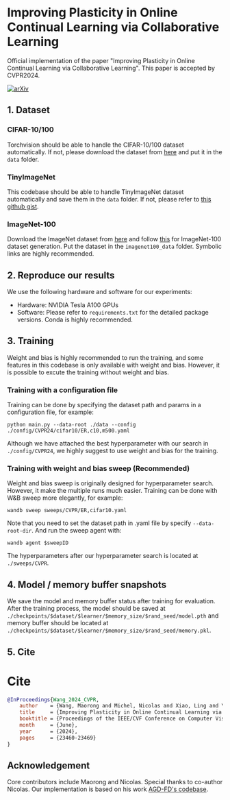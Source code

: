 # Improving Plasticity in Online Continual Learning via Collaborative Learning
Official implementation of the paper "Improving Plasticity in Online Continual Learning via Collaborative Learning". This paper is accepted by CVPR2024.

[![arXiv](https://img.shields.io/badge/arXiv-2312.00600-b31b1b.svg)](https://arxiv.org/abs/2312.00600)

## 1. Dataset
### CIFAR-10/100
Torchvision should be able to handle the CIFAR-10/100 dataset automatically. If not, please download the dataset from [here](https://www.cs.toronto.edu/~kriz/cifar.html) and put it in the `data` folder.

### TinyImageNet
This codebase should be able to handle TinyImageNet dataset automatically and save them in the `data` folder. If not, please refer to [this github gist](https://gist.github.com/z-a-f/b862013c0dc2b540cf96a123a6766e54).

### ImageNet-100
Download the ImageNet dataset from [here](http://www.image-net.org/) and follow [this](https://github.com/danielchyeh/ImageNet-100-Pytorch) for ImageNet-100 dataset generation. Put the dataset in the `imagenet100_data` folder. Symbolic links are highly recommended.

## 2. Reproduce our results
We use the following hardware and software for our experiments:
- Hardware: NVIDIA Tesla A100 GPUs
- Software: Please refer to `requirements.txt` for the detailed package versions. Conda is highly recommended.

## 3. Training
Weight and bias is highly recommended to run the training, and some features in this codebase is only available with weight and bias. However, it is possible to excute the training without weight and bias.

### Training with a configuration file
Training can be done by specifying the dataset path and params in a configuration file, for example:

```
python main.py --data-root ./data --config ./config/CVPR24/cifar10/ER,c10,m500.yaml
```

Although we have attached the best hyperparameter with our search in `./config/CVPR24`, we highly suggest to use weight and bias for the training.

### Training with weight and bias sweep (Recommended)
Weight and bias sweep is originally designed for hyperparameter search. However, it make the multiple runs much easier. Training can be done with W&B sweep more elegantly, for example:

```
wandb sweep sweeps/CVPR/ER,cifar10.yaml
```

Note that you need to set the dataset path in .yaml file by specify `--data-root-dir`. And run the sweep agent with:

```
wandb agent $sweepID
```

The hyperparameters after our hyperparameter search is located at `./sweeps/CVPR`.

## 4. Model / memory buffer snapshots
We save the model and memory buffer status after training for evaluation. After the training process, the model should be saved at `./checkpoints/$dataset/$learner/$memory_size/$rand_seed/model.pth` and memory buffer should be located at  `./checkpoints/$dataset/$learner/$memory_size/$rand_seed/memory.pkl`.  

## 5. Cite
# Cite

```bibtex
@InProceedings{Wang_2024_CVPR,
    author    = {Wang, Maorong and Michel, Nicolas and Xiao, Ling and Yamasaki, Toshihiko},
    title     = {Improving Plasticity in Online Continual Learning via Collaborative Learning},
    booktitle = {Proceedings of the IEEE/CVF Conference on Computer Vision and Pattern Recognition (CVPR)},
    month     = {June},
    year      = {2024},
    pages     = {23460-23469}
}
```

## Acknowledgement
Core contributors include Maorong and Nicolas.
Special thanks to co-author Nicolas. Our implementation is based on his work [AGD-FD's codebase](https://github.com/Nicolas1203/ocl-fd).
